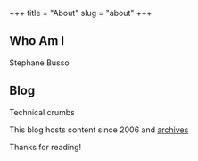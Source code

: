 +++
title = "About"
slug = "about"
+++

## Who Am I

Stephane Busso

## Blog

Technical crumbs

This blog hosts content since 2006 and [archives](/archives)

Thanks for reading!
